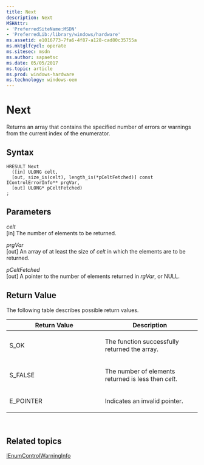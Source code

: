 ```yaml
---
title: Next
description: Next
MSHAttr:
- 'PreferredSiteName:MSDN'
- 'PreferredLib:/library/windows/hardware'
ms.assetid: e1016773-7fa6-4f87-a128-cad80c35755a
ms.mktglfcycl: operate
ms.sitesec: msdn
ms.author: sapaetsc
ms.date: 05/05/2017
ms.topic: article
ms.prod: windows-hardware
ms.technology: windows-oem
---
```


# Next


Returns an array that contains the specified number of errors or warnings from the current index of the enumerator.

## Syntax


```
HRESULT Next
  ([in] ULONG celt,
  [out, size_is(celt), length_is(*pCeltFetched)] const IControlErrorInfo** prgVar,
  [out] ULONG* pCeltFetched)
;
```

## Parameters


<a href="" id="celt"></a>*celt*  
\[in\] The number of elements to be returned.

<a href="" id="prgvar"></a>*prgVar*  
\[out\] An array of at least the size of *celt* in which the elements are to be returned.

<a href="" id="pceltfetched"></a>*pCeltFetched*  
\[out\] A pointer to the number of elements returned in *rgVar*, or NULL.

## Return Value


The following table describes possible return values.

<table>
<colgroup>
<col width="50%" />
<col width="50%" />
</colgroup>
<thead>
<tr class="header">
<th>Return Value</th>
<th>Description</th>
</tr>
</thead>
<tbody>
<tr class="odd">
<td><p>S_OK</p></td>
<td><p>The function successfully returned the array.</p></td>
</tr>
<tr class="even">
<td><p>S_FALSE</p></td>
<td><p>The number of elements returned is less then <em>celt</em>.</p></td>
</tr>
<tr class="odd">
<td><p>E_POINTER</p></td>
<td><p>Indicates an invalid pointer.</p></td>
</tr>
</tbody>
</table>

 

## Related topics


[IEnumControlWarningInfo](ienumcontrolwarninginfo.md)

 

 







